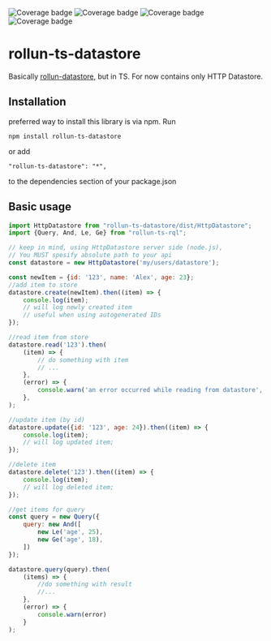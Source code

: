 ![Coverage badge](https://img.shields.io/badge/Coverage%20Statements-75.1%25-orange.svg)
![Coverage badge](https://img.shields.io/badge/Coverage%20Lines-84.06%25-green.svg)
![Coverage badge](https://img.shields.io/badge/Coverage%20Functions-76.88%25-orange.svg)
![Coverage badge](https://img.shields.io/badge/Coverage%20Branches-51.9%25-red.svg)


# rollun-ts-datastore
Basically [rollun-datastore](https://github.com/rollun-com/rollun-datastore),
but in TS. For now contains only HTTP Datastore.

## Installation
preferred way to install this library is via npm. Run
```
npm install rollun-ts-datastore
```
or add
```
"rollun-ts-datastore": "*",
```
to the dependencies section of your package.json
## Basic usage
```js
import HttpDatastore from "rollun-ts-datastore/dist/HttpDatastore";
import {Query, And, Le, Ge} from "rollun-ts-rql";

// keep in mind, using HttpDatastore server side (node.js), 
// You MUST spesify absolute path to your api
const datastore = new HttpDatastore('my/users/datastore');

const newItem = {id: '123', name: 'Alex', age: 23};
//add item to store
datastore.create(newItem).then((item) => {
    console.log(item);
    // will log newly created item
    // useful when using autogenerated IDs
});

//read item from store
datastore.read('123').then(
    (item) => {
        // do something with item
        // ...
    },
    (error) => {
        console.warn('an error occurred while reading from datastore', error)
    },
);

//update item (by id)
datastore.update({id: '123', age: 24}).then((item) => {
    console.log(item);
    // will log updated item;
});

//delete item
datastore.delete('123').then((item) => {
    console.log(item);
    // will log deleted item;
});

//get items for query
const query = new Query({
    query: new And([
        new Le('age', 25),
        new Ge('age', 18),
    ])
});

datastore.query(query).then(
    (items) => {
        //do something with result
        //...
    },
    (error) => {
        console.warn(error)
    }
);
```
